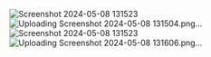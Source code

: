 ![Screenshot 2024-05-08 131523](https://github.com/IsmXeyal/NetflixApp/assets/104317696/70e32a25-b855-4f32-b7d9-e5d4a96bc197)![Uploading Screenshot 2024-05-08 131504.png…]()
![Screenshot 2024-05-08 131523](https://github.com/IsmXeyal/NetflixApp/assets/104317696/22f3939e-f37c-42fe-871e-8ea5f081e562)
![Uploading Screenshot 2024-05-08 131606.png…]()
